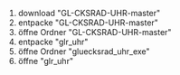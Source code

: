 1. download "GL-CKSRAD-UHR-master"
2. entpacke "GL-CKSRAD-UHR-master"
3. öffne Ordner "GL-CKSRAD-UHR-master"
4. entpacke "glr_uhr"
5. öffne Ordner "gluecksrad_uhr_exe"
6. öffne "glr_uhr"
